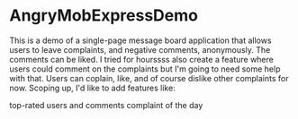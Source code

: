# AngryMobExpressDemo

This is a demo of a single-page message board application that allows users to leave complaints, and negative comments, anonymously. The comments can be liked. I tried for hourssss also create a feature where users could comment on the complaints but I'm going to need some help with that. Users can coplain, like, and of course dislike other complaints for now. Scoping up, I'd like to add features like:

top-rated users and comments
complaint of the day
